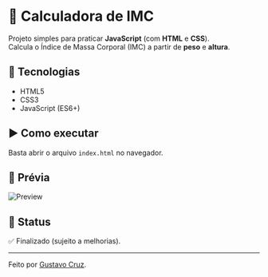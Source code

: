 # 🧮 Calculadora de IMC

Projeto simples para praticar **JavaScript** (com **HTML** e **CSS**).  
Calcula o Índice de Massa Corporal (IMC) a partir de **peso** e **altura**.

## 🚀 Tecnologias
- HTML5
- CSS3
- JavaScript (ES6+)

## ▶️ Como executar
Basta abrir o arquivo `index.html` no navegador.

## 📸 Prévia
![Preview](./assets/imagens/imagem-Projeto.png)

## 📄 Status
✅ Finalizado (sujeito a melhorias).

---
Feito por [Gustavo Cruz]().
